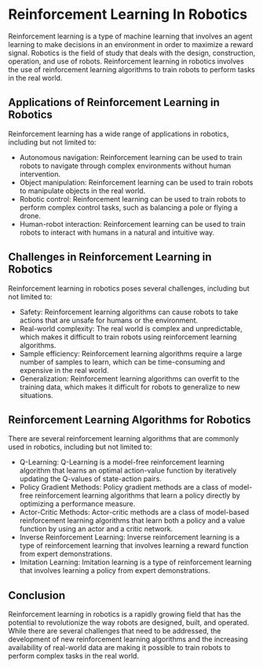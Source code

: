 # Reinforcement Learning In Robotics

Reinforcement learning is a type of machine learning that involves an agent learning to make decisions in an environment in order to maximize a reward signal. Robotics is the field of study that deals with the design, construction, operation, and use of robots. Reinforcement learning in robotics involves the use of reinforcement learning algorithms to train robots to perform tasks in the real world.

## Applications of Reinforcement Learning in Robotics

Reinforcement learning has a wide range of applications in robotics, including but not limited to:

- Autonomous navigation: Reinforcement learning can be used to train robots to navigate through complex environments without human intervention.
- Object manipulation: Reinforcement learning can be used to train robots to manipulate objects in the real world.
- Robotic control: Reinforcement learning can be used to train robots to perform complex control tasks, such as balancing a pole or flying a drone.
- Human-robot interaction: Reinforcement learning can be used to train robots to interact with humans in a natural and intuitive way.

## Challenges in Reinforcement Learning in Robotics

Reinforcement learning in robotics poses several challenges, including but not limited to:

- Safety: Reinforcement learning algorithms can cause robots to take actions that are unsafe for humans or the environment.
- Real-world complexity: The real world is complex and unpredictable, which makes it difficult to train robots using reinforcement learning algorithms.
- Sample efficiency: Reinforcement learning algorithms require a large number of samples to learn, which can be time-consuming and expensive in the real world.
- Generalization: Reinforcement learning algorithms can overfit to the training data, which makes it difficult for robots to generalize to new situations.

## Reinforcement Learning Algorithms for Robotics

There are several reinforcement learning algorithms that are commonly used in robotics, including but not limited to:

- Q-Learning: Q-Learning is a model-free reinforcement learning algorithm that learns an optimal action-value function by iteratively updating the Q-values of state-action pairs.
- Policy Gradient Methods: Policy gradient methods are a class of model-free reinforcement learning algorithms that learn a policy directly by optimizing a performance measure.
- Actor-Critic Methods: Actor-critic methods are a class of model-based reinforcement learning algorithms that learn both a policy and a value function by using an actor and a critic network.
- Inverse Reinforcement Learning: Inverse reinforcement learning is a type of reinforcement learning that involves learning a reward function from expert demonstrations.
- Imitation Learning: Imitation learning is a type of reinforcement learning that involves learning a policy from expert demonstrations.

## Conclusion

Reinforcement learning in robotics is a rapidly growing field that has the potential to revolutionize the way robots are designed, built, and operated. While there are several challenges that need to be addressed, the development of new reinforcement learning algorithms and the increasing availability of real-world data are making it possible to train robots to perform complex tasks in the real world.
